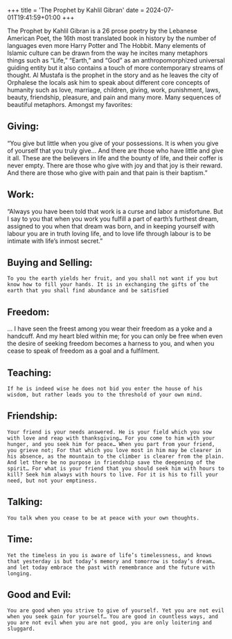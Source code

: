 +++
title = 'The Prophet by Kahlil Gibran'
date = 2024-07-01T19:41:59+01:00
+++

The Prophet by Kahlil Gibran is a 26 prose poetry by the Lebanese American Poet, the 16th most translated book in history by the number of languages even more Harry Potter and The Hobbit. Many elements of Islamic culture can be drawn from the way he incites many metaphors things such as “Life,” “Earth,” and “God” as an anthropomorphized universal guiding entity but it also contains a touch of more contemporary streams of thought. Al Mustafa is the prophet in the story and as he leaves the city of Orphalese the locals ask him to speak about different core concepts of humanity such as love, marriage, children, giving, work, punishment, laws, beauty, friendship, pleasure, and pain and many more. Many sequences of beautiful metaphors. Amongst my favorites:

## Giving:

 “You give but little when you give of your possessions. It is when you give of yourself that you truly give... And there are those who have little and give it all. These are the believers in life and the bounty of life, and their coffer is never empty. There are those who give with joy and that joy is their reward. And there are those who give with pain and that pain is their baptism.” 

## Work: 

“Always you have been told that work is a curse and labor a misfortune. But I say to you that when you work you fulfill a part of earth’s furthest dream, assigned to you when that dream was born, and in keeping yourself with labour you are in truth loving life, and to love life through labour is to be intimate with life’s inmost secret.”

## Buying and Selling:

	To you the earth yields her fruit, and you shall not want if you but know how to fill your hands. It is in exchanging the gifts of the earth that you shall find abundance and be satisfied

## Freedom: 

… I have seen the freest among you wear their freedom as a yoke and a handcuff. And my heart bled within me; for you can only be free when even the desire of seeking freedom becomes a harness to you, and when you cease to speak of freedom as a goal and a fulfilment.

## Teaching:

	If he is indeed wise he does not bid you enter the house of his wisdom, but rather leads you to the threshold of your own mind.

## Friendship:

	Your friend is your needs answered. He is your field which you sow with love and reap with thanksgiving… For you come to him with your hunger, and you seek him for peace… When you part from your friend, you grieve not; For that which you love most in him may be clearer in his absence, as the mountain to the climber is clearer from the plain. And let there be no purpose in friendship save the deepening of the spirit… For what is your friend that you should seek him with hours to kill? Seek him always with hours to live. For it is his to fill your need, but not your emptiness.

## Talking: 

	You talk when you cease to be at peace with your own thoughts.

## Time:

	Yet the timeless in you is aware of life’s timelessness, and knows that yesterday is but today’s memory and tomorrow is today’s dream… and let today embrace the past with remembrance and the future with longing.

## Good and Evil:

	You are good when you strive to give of yourself. Yet you are not evil when you seek gain for yourself… You are good in countless ways, and you are not evil when you are not good, you are only loitering and sluggard.
